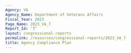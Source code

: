 ```yaml
---
Agency: VA
Agency_Name: Department of Veterans Affairs
Fiscal_Year: 2023
Page_Name: 2023_VA_7
Report_Id: '7'
layout: congressional-reports
permalink: /resources/congressional-reports/2023_VA_7
title: Agency Compliance Plan
---
```

